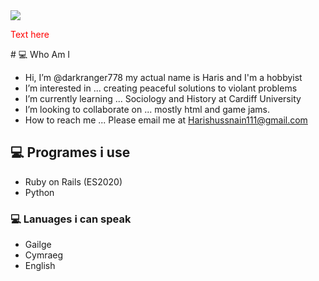 <img src="https://github-readme-stats.vercel.app/api?username=darkranger778" />

<p style="color:#ff0000">Text here</p>
# 💻 Who Am I

-  Hi, I’m @darkranger778 my actual name is Haris and I'm a hobbyist
-  I’m interested in ... creating peaceful solutions to violant problems
-  I’m currently learning ... Sociology and History at Cardiff University
-  I’m looking to collaborate on ... mostly html and game jams. 
-  How to reach me ... Please email me at Harishussnain111@gmail.com

## 💻 Programes i use
- Ruby on Rails (ES2020)
- Python

### 💻 Lanuages i can speak
- Gailge
- Cymraeg
- English

<a href="https://www.youtube.com/channel/UCR1OACFcSLu6y_1HppDno7g">
  <imgalt="Youtube"
    src="https://img.shields.io/badge/youtube-ff0000?logo=youtube&logoColor=white&style=for-the-badge"

